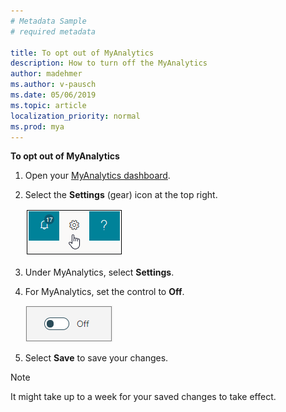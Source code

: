 ```yaml
---
# Metadata Sample
# required metadata

title: To opt out of MyAnalytics 
description: How to turn off the MyAnalytics 
author: madehmer
ms.author: v-pausch
ms.date: 05/06/2019
ms.topic: article
localization_priority: normal 
ms.prod: mya
---
```


**To opt out of MyAnalytics**

1. Open your [MyAnalytics dashboard](https://myanalytics.microsoft.com).
2. Select the **Settings** (gear) icon at the top right.

    ![MyAnalytics settings](../../Images/mya/use/mya-gear-settings.png)

3. Under MyAnalytics, select **Settings**.
4. For MyAnalytics, set the control to **Off**.

    ![Slider in off position](../../Images/mya/use/Slider-off.png)
  
5. Select **Save** to save your changes.

> [!NOTE]
> It might take up to a week for your saved changes to take effect.